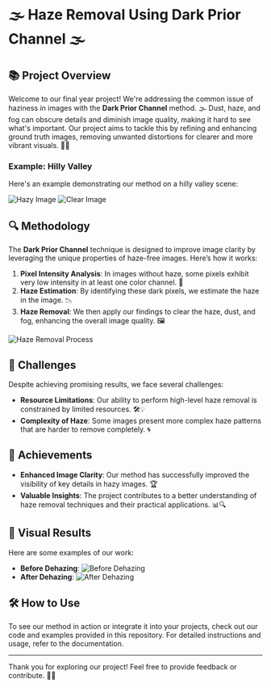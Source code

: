 # 🌫️ **Haze Removal Using Dark Prior Channel** 🌫️

## 📚 Project Overview

Welcome to our final year project! We're addressing the common issue of haziness in images with the **Dark Prior Channel** method. 🌫️ Dust, haze, and fog can obscure details and diminish image quality, making it hard to see what's important. Our project aims to tackle this by refining and enhancing ground truth images, removing unwanted distortions for clearer and more vibrant visuals. 🚀✨

### Example: Hilly Valley

Here's an example demonstrating our method on a hilly valley scene:

![Hazy Image](https://upload.wikimedia.org/wikipedia/commons/6/6e/Foggy_valley.jpg) <!-- Hazy image example -->
![Clear Image](https://upload.wikimedia.org/wikipedia/commons/3/37/Clear_mountain_valley.jpg) <!-- Clear image example -->

## 🔍 Methodology

The **Dark Prior Channel** technique is designed to improve image clarity by leveraging the unique properties of haze-free images. Here’s how it works:

1. **Pixel Intensity Analysis**: In images without haze, some pixels exhibit very low intensity in at least one color channel. 🌈
2. **Haze Estimation**: By identifying these dark pixels, we estimate the haze in the image. 📉
3. **Haze Removal**: We then apply our findings to clear the haze, dust, and fog, enhancing the overall image quality. 🖼️

![Haze Removal Process](https://upload.wikimedia.org/wikipedia/commons/4/4f/Dehazing_example.png) <!-- Example of haze removal process -->

## 🚧 Challenges

Despite achieving promising results, we face several challenges:

- **Resource Limitations**: Our ability to perform high-level haze removal is constrained by limited resources. 🛠️💡
- **Complexity of Haze**: Some images present more complex haze patterns that are harder to remove completely. 🌀

## 🌟 Achievements

- **Enhanced Image Clarity**: Our method has successfully improved the visibility of key details in hazy images. 🏆
- **Valuable Insights**: The project contributes to a better understanding of haze removal techniques and their practical applications. 📊🔍

## 📸 Visual Results

Here are some examples of our work:

- **Before Dehazing**: ![Before Dehazing](https://upload.wikimedia.org/wikipedia/commons/6/6e/Foggy_valley.jpg) <!-- Hazy image example -->
- **After Dehazing**: ![After Dehazing](https://upload.wikimedia.org/wikipedia/commons/3/37/Clear_mountain_valley.jpg) <!-- Clear image example -->

## 🛠️ How to Use

To see our method in action or integrate it into your projects, check out our code and examples provided in this repository. For detailed instructions and usage, refer to the documentation.

---

Thank you for exploring our project! Feel free to provide feedback or contribute. 🙌💬

